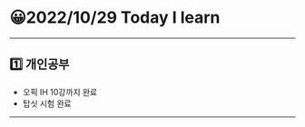 # 😀2022/10/29 Today I learn
-------------------------
## 1️⃣ 개인공부
  * 오픽 IH 10강까지 완료
  * 탑싯 시험 완료
------------------------
